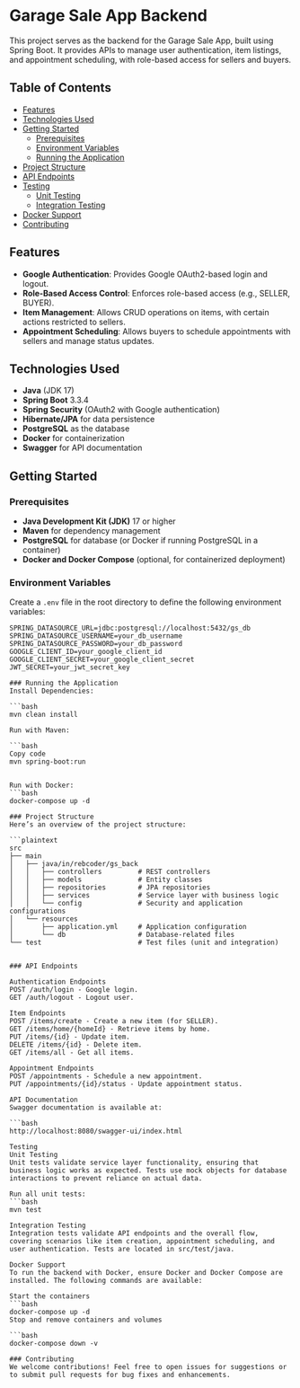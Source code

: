 # Garage Sale App Backend

This project serves as the backend for the Garage Sale App, built using Spring Boot. It provides APIs to manage user authentication, item listings, and appointment scheduling, with role-based access for sellers and buyers.

## Table of Contents

- [Features](#features)
- [Technologies Used](#technologies-used)
- [Getting Started](#getting-started)
  - [Prerequisites](#prerequisites)
  - [Environment Variables](#environment-variables)
  - [Running the Application](#running-the-application)
- [Project Structure](#project-structure)
- [API Endpoints](#api-endpoints)
- [Testing](#testing)
  - [Unit Testing](#unit-testing)
  - [Integration Testing](#integration-testing)
- [Docker Support](#docker-support)
- [Contributing](#contributing)

## Features

- **Google Authentication**: Provides Google OAuth2-based login and logout.
- **Role-Based Access Control**: Enforces role-based access (e.g., SELLER, BUYER).
- **Item Management**: Allows CRUD operations on items, with certain actions restricted to sellers.
- **Appointment Scheduling**: Allows buyers to schedule appointments with sellers and manage status updates.

## Technologies Used

- **Java** (JDK 17)
- **Spring Boot** 3.3.4
- **Spring Security** (OAuth2 with Google authentication)
- **Hibernate/JPA** for data persistence
- **PostgreSQL** as the database
- **Docker** for containerization
- **Swagger** for API documentation

## Getting Started

### Prerequisites

- **Java Development Kit (JDK)** 17 or higher
- **Maven** for dependency management
- **PostgreSQL** for database (or Docker if running PostgreSQL in a container)
- **Docker and Docker Compose** (optional, for containerized deployment)

### Environment Variables

Create a `.env` file in the root directory to define the following environment variables:

```plaintext
SPRING_DATASOURCE_URL=jdbc:postgresql://localhost:5432/gs_db
SPRING_DATASOURCE_USERNAME=your_db_username
SPRING_DATASOURCE_PASSWORD=your_db_password
GOOGLE_CLIENT_ID=your_google_client_id
GOOGLE_CLIENT_SECRET=your_google_client_secret
JWT_SECRET=your_jwt_secret_key

### Running the Application
Install Dependencies:

```bash
mvn clean install

Run with Maven:

```bash
Copy code
mvn spring-boot:run


Run with Docker:
```bash
docker-compose up -d

### Project Structure
Here’s an overview of the project structure:

```plaintext
src
├── main
│   ├── java/in/rebcoder/gs_back
│   │   ├── controllers         # REST controllers
│   │   ├── models              # Entity classes
│   │   ├── repositories        # JPA repositories
│   │   ├── services            # Service layer with business logic
│   │   └── config              # Security and application configurations
│   └── resources
│       ├── application.yml     # Application configuration
│       └── db                  # Database-related files
└── test                        # Test files (unit and integration)


### API Endpoints

Authentication Endpoints
POST /auth/login - Google login.
GET /auth/logout - Logout user.

Item Endpoints
POST /items/create - Create a new item (for SELLER).
GET /items/home/{homeId} - Retrieve items by home.
PUT /items/{id} - Update item.
DELETE /items/{id} - Delete item.
GET /items/all - Get all items.

Appointment Endpoints
POST /appointments - Schedule a new appointment.
PUT /appointments/{id}/status - Update appointment status.

API Documentation
Swagger documentation is available at:

```bash
http://localhost:8080/swagger-ui/index.html

Testing
Unit Testing
Unit tests validate service layer functionality, ensuring that business logic works as expected. Tests use mock objects for database interactions to prevent reliance on actual data.

Run all unit tests:
```bash
mvn test

Integration Testing
Integration tests validate API endpoints and the overall flow, covering scenarios like item creation, appointment scheduling, and user authentication. Tests are located in src/test/java.

Docker Support
To run the backend with Docker, ensure Docker and Docker Compose are installed. The following commands are available:

Start the containers
```bash
docker-compose up -d
Stop and remove containers and volumes

```bash
docker-compose down -v

### Contributing
We welcome contributions! Feel free to open issues for suggestions or to submit pull requests for bug fixes and enhancements.
